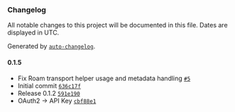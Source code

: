 ### Changelog

All notable changes to this project will be documented in this file. Dates are displayed in UTC.

Generated by [`auto-changelog`](https://github.com/CookPete/auto-changelog).

#### 0.1.5

- Fix Roam transport helper usage and metadata handling [`#5`](https://github.com/WonderInventions/n8n-nodes-roam/pull/5)
- Initial commit [`636c17f`](https://github.com/WonderInventions/n8n-nodes-roam/commit/636c17f3ea440c099c82e11e75eca653bf29b66e)
- Release 0.1.2 [`591e190`](https://github.com/WonderInventions/n8n-nodes-roam/commit/591e1906f673e5da6d1926586bcf7b2847c47577)
- OAuth2 -&gt; API Key [`cbf88e1`](https://github.com/WonderInventions/n8n-nodes-roam/commit/cbf88e181749c58387e494d4f68d676e81ff6535)
